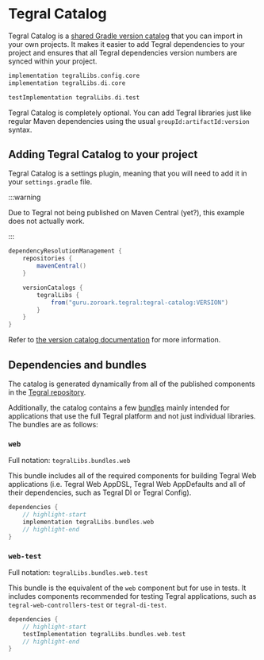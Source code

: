 # Tegral Catalog

Tegral Catalog is a [shared Gradle version catalog](https://docs.gradle.org/current/userguide/platforms.html#sub:central-declaration-of-dependencies) that you can import in your own projects. It makes it easier to add Tegral dependencies to your project and ensures that all Tegral dependencies version numbers are synced within your project.

```groovy
implementation tegralLibs.config.core
implementation tegralLibs.di.core

testImplementation tegralLibs.di.test
```

Tegral Catalog is completely optional. You can add Tegral libraries just like regular Maven dependencies using the usual `groupId:artifactId:version` syntax.

## Adding Tegral Catalog to your project

Tegral Catalog is a settings plugin, meaning that you will need to add it in your `settings.gradle` file.

<!-- TODO example will not work until actually publishing to maven central -->

:::warning

Due to Tegral not being published on Maven Central (yet?), this example does not actually work.

:::

```groovy title="settings.gradle"
dependencyResolutionManagement {
    repositories {
        mavenCentral()
    }

    versionCatalogs {
        tegralLibs {
            from("guru.zoroark.tegral:tegral-catalog:VERSION")
        }
    }
}
```

Refer to [the version catalog documentation](https://docs.gradle.org/current/userguide/platforms.html#sec:importing-published-catalog) for more information.

## Dependencies and bundles

The catalog is generated dynamically from all of the published components in the [Tegral repository](https://github.com/utybo/Tegral).

Additionally, the catalog contains a few [bundles](https://docs.gradle.org/current/userguide/platforms.html#sec:dependency-bundles) mainly intended for applications that use the full Tegral platform and not just individual libraries. The bundles are as follows:

### `web`

Full notation: `tegralLibs.bundles.web`

This bundle includes all of the required components for building Tegral Web applications (i.e. Tegral Web AppDSL, Tegral Web AppDefaults and all of their dependencies, such as Tegral DI or Tegral Config).

```groovy title=build.gradle
dependencies {
    // highlight-start
    implementation tegralLibs.bundles.web
    // highlight-end
}
```

### `web-test`

Full notation: `tegralLibs.bundles.web.test`

This bundle is the equivalent of the `web` component but for use in tests. It includes components recommended for testing Tegral applications, such as `tegral-web-controllers-test` or `tegral-di-test`.

```groovy title=build.gradle
dependencies {
    // highlight-start
    testImplementation tegralLibs.bundles.web.test
    // highlight-end
}
```
